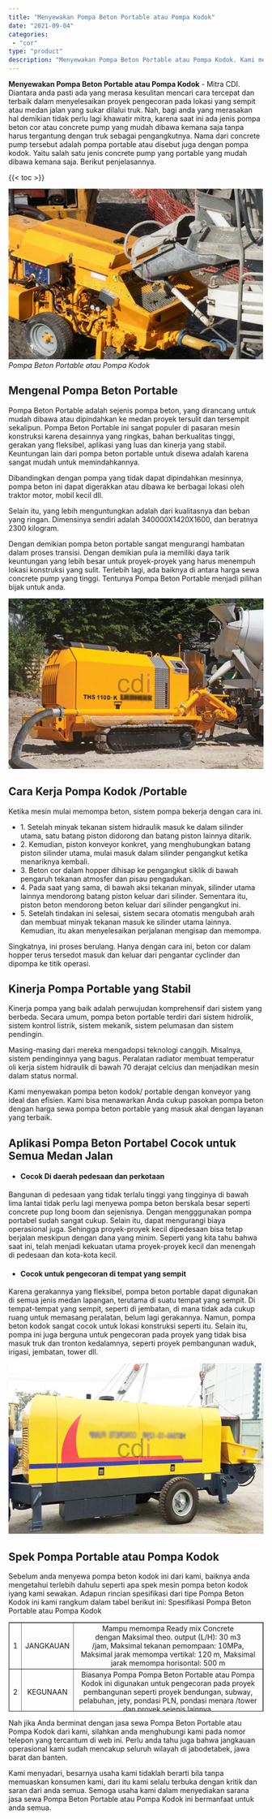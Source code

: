 ```yaml
---
title: "Menyewakan Pompa Beton Portable atau Pompa Kodok"
date: "2021-09-04"
categories:
 - "cor"
type: "product"
description: "Menyewakan Pompa Beton Portable atau Pompa Kodok. Kami menyadari, besarnya usaha kami tidaklah berarti bila tanpa memuaskan konsumen kami, dari itu kami sela..."
---
```


**Menyewakan Pompa Beton Portable atau Pompa Kodok** - Mitra CDI. Diantara anda pasti ada yang merasa kesulitan mencari cara tercepat dan terbaik dalam menyelesaikan proyek pengecoran pada lokasi yang sempit atau medan jalan yang sukar dilalui truk. Nah, bagi anda yang merasakan hal demikian tidak perlu lagi khawatir mitra, karena saat ini ada jenis pompa beton cor atau concrete pump yang mudah dibawa kemana saja tanpa harus tergantung dengan truk sebagai pengangkutnya. Nama dari concrete pump tersebut adalah pompa portable atau disebut juga dengan pompa kodok. Yaitu salah satu jenis concrete pump yang portable yang mudah dibawa kemana saja. Berikut penjelasannya.

{{< toc >}}

![Pompa Beton Portable atau Pompa Kodok](/images/product/pompa-beton-portable2.jpg)
*Pompa Beton Portable atau Pompa Kodok*

 ## Mengenal Pompa Beton Portable

Pompa Beton Portable adalah sejenis pompa beton, yang dirancang untuk mudah dibawa atau dipindahkan ke medan proyek tersulit dan tersempit sekalipun. Pompa Beton Portable ini sangat populer di pasaran mesin konstruksi karena desainnya yang ringkas, bahan berkualitas tinggi, gerakan yang fleksibel, aplikasi yang luas dan kinerja yang stabil. Keuntungan lain dari pompa beton portable untuk disewa adalah karena sangat mudah untuk memindahkannya.

Dibandingkan dengan pompa yang tidak dapat dipindahkan mesinnya, pompa beton ini dapat digerakkan atau dibawa ke berbagai lokasi oleh traktor motor, mobil kecil dll.

Selain itu, yang lebih menguntungkan adalah dari kualitasnya dan beban yang ringan. Dimensinya sendiri adalah 340000X1420X1600, dan beratnya 2300 kilogram.

Dengan demikian pompa beton portable sangat mengurangi hambatan dalam proses transisi. Dengan demikian pula ia memiliki daya tarik keuntungan yang lebih besar untuk proyek-proyek yang harus menempuh lokasi konstruksi yang sulit. Terlebih lagi, ada baiknya di antara harga sewa concrete pump yang tinggi. Tentunya Pompa Beton Portable menjadi pilihan bijak untuk anda.

![Pompa beton fortable](/images/product/pompa-beton-portable3.jpg)

 ## Cara Kerja Pompa Kodok /Portable

Ketika mesin mulai memompa beton, sistem pompa bekerja dengan cara ini.
- 1\. Setelah minyak tekanan sistem hidraulik masuk ke dalam silinder utama, satu batang piston didorong dan batang piston lainnya ditarik.
- 2\. Kemudian, piston konveyor konkret, yang menghubungkan batang piston silinder utama, mulai masuk dalam silinder pengangkut ketika menariknya kembali.
- 3\. Beton cor dalam hopper dihisap ke pengangkut siklik di bawah pengaruh tekanan atmosfer dan pisau pengadukan.
- 4\. Pada saat yang sama, di bawah aksi tekanan minyak, silinder utama lainnya mendorong batang piston keluar dari silinder. Sementara itu, piston beton mendorong beton keluar dari silinder pengangkut ini.
- 5\. Setelah tindakan ini selesai, sistem secara otomatis mengubah arah dan membuat minyak tekanan masuk ke silinder utama lainnya. Kemudian, itu akan menyelesaikan perjalanan mengisap dan memompa.

Singkatnya, ini proses berulang. Hanya dengan cara ini, beton cor dalam hopper terus tersedot masuk dan keluar dari pengantar cyclinder dan dipompa ke titik operasi.

 ## Kinerja Pompa Portable yang Stabil

Kinerja pompa yang baik adalah perwujudan komprehensif dari sistem yang berbeda. Secara umum, pompa beton portable terdiri dari sistem hidrolik, sistem kontrol listrik, sistem mekanik, sistem pelumasan dan sistem pendingin.

Masing-masing dari mereka mengadopsi teknologi canggih. Misalnya, sistem pendinginnya yang bagus. Peralatan radiator membuat temperatur oli kerja sistem hidraulik di bawah 70 derajat celcius dan menjadikan mesin dalam status normal.

Kami menyewakan pompa beton kodok/ portable dengan konveyor yang ideal dan efisien. Kami bisa menawarkan Anda cukup pasokan pompa beton dengan harga sewa pompa beton portable yang masuk akal dengan layanan yang terbaik.

 ## Aplikasi Pompa Beton Portabel Cocok untuk Semua Medan Jalan

- #### Cocok Di daerah pedesaan dan perkotaan

Bangunan di pedesaan yang tidak terlalu tinggi yang tingginya di bawah lima lantai tidak perlu lagi menyewa pompa beton berskala besar seperti concrete pup long boom dan sejenisnya. Dengan mengggunakan pompa portabel sudah sangat cukup. Selain itu, dapat mengurangi biaya operasional juga. Sehingga proyek-proyek kecil dipedesaan bisa tetap berjalan meskipun dengan dana yang minim. Seperti yang kita tahu bahwa saat ini, telah menjadi kekuatan utama proyek-proyek kecil dan menengah di pedesaan dan kota-kota kecil.

- #### Cocok untuk pengecoran di tempat yang sempit

Karena gerakannya yang fleksibel, pompa beton portable dapat digunakan di semua jenis medan lapangan, terutama di suatu tempat yang sempit. Di tempat-tempat yang sempit, seperti di jembatan, di mana tidak ada cukup ruang untuk memasang peralatan, belum lagi gerakannya. Namun, pompa beton kodok sangat cocok untuk lokasi konstruksi seperti itu. Selain itu, pompa ini juga berguna untuk pengecoran pada proyek yang tidak bisa masuk truk dan tronton kedalamnya, seperti proyek pembangunan waduk, irigasi, jembatan, tower dll.

![Pompa kodok](/images/product/pompa-beton-portable4.jpg)

 ## Spek Pompa Portable atau Pompa Kodok

Sebelum anda menyewa pompa beton kodok ini dari kami, baiknya anda mengetahui terlebih dahulu seperti apa spek mesin pompa beton kodok iyang kami sewakan. Adapun rincian spesifikasi dari tipe Pompa Beton Kodok ini kami rangkum dalam tabel berikut ini:
Spesifikasi Pompa Beton Portable atau Pompa Kodok
<table style="text-align: center; height: 176px;" border="1" width="100%" cellspacing="0" cellpadding="3"><tbody><tr><td>1</td><td><span>JANGKAUAN</span></td><td><span>Mampu memompa Ready mix Concrete dengan&nbsp;</span><span><span><span>Maksimal theo. output (L/H): 30 m3 /jam,&nbsp;</span></span></span><span><span><span>Maksimal tekanan pemompaan: 10MPa, Maksimal jarak memompa vertikal: 120 m, Maksimal jarak memompa horisontal: 500 m</span></span></span></td></tr><tr><td>2</td><td><span>KEGUNAAN</span></td><td><span><span><span>Biasanya&nbsp;Pompa Pompa Beton Portable atau Pompa Kodok ini digunakan untuk pengecoran pada proyek pembangunan seperti proyek bendungan, subway, pelabuhan, jety, pondasi PLN, pondasi menara /tower dan proyek sejenis lainnya.</span></span></span></td></tr></tbody></table>
Nah jika Anda berminat dengan jasa sewa Pompa Beton Portable atau Pompa Kodok dari kami, silahkan anda menghubungi kami pada nomor telepon yang tercantum di web ini. Perlu anda tahu juga bahwa jangkauan operasional kami sudah mencakup seluruh wilayah di jabodetabek, jawa barat dan banten.

Kami menyadari, besarnya usaha kami tidaklah berarti bila tanpa memuaskan konsumen kami, dari itu kami selalu terbuka dengan kritik dan saran dari anda semua. Semoga usaha kami dalam menyediakan sarana jasa sewa Pompa Beton Portable atau Pompa Kodok ini bermanfaat untuk anda semua.

